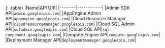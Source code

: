 
{: .table}
|Name|API URI|
|--------|------------|
|Admin SDK API|`admin.googleapis.com`|
|AppEngine Admin API|`appengine.googleapis.com`|
|Cloud Resource Manager API|`cloudresourcemanager.googleapis.com`|
|Cloud SQL Admin API|`sqladmin.googleapis.com`|
|Cloud SQL API|`sql-component.googleapis.com`|
|Compute Engine API|`compute.googleapis.com`|
|Deployment Manager API|`deploymentmanager.googleapis.com`|
